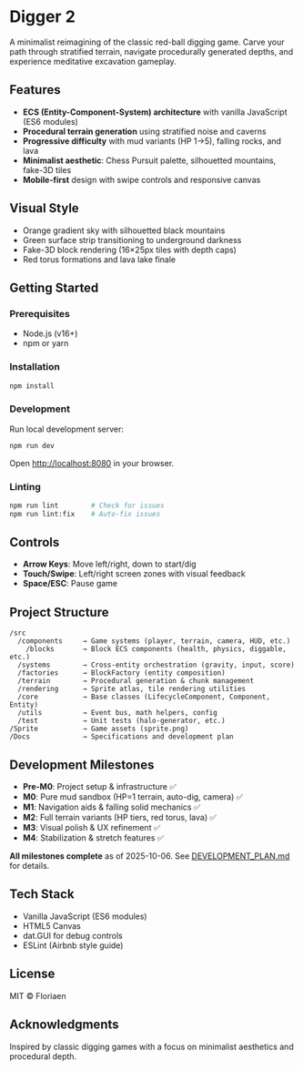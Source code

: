 # Digger 2

A minimalist reimagining of the classic red-ball digging game. Carve your path through stratified terrain, navigate procedurally generated depths, and experience meditative excavation gameplay.

## Features

- **ECS (Entity-Component-System) architecture** with vanilla JavaScript (ES6 modules)
- **Procedural terrain generation** using stratified noise and caverns
- **Progressive difficulty** with mud variants (HP 1→5), falling rocks, and lava
- **Minimalist aesthetic**: Chess Pursuit palette, silhouetted mountains, fake-3D tiles
- **Mobile-first** design with swipe controls and responsive canvas

## Visual Style

- Orange gradient sky with silhouetted black mountains
- Green surface strip transitioning to underground darkness
- Fake-3D block rendering (16×25px tiles with depth caps)
- Red torus formations and lava lake finale

## Getting Started

### Prerequisites

- Node.js (v16+)
- npm or yarn

### Installation

```bash
npm install
```

### Development

Run local development server:

```bash
npm run dev
```

Open [http://localhost:8080](http://localhost:8080) in your browser.

### Linting

```bash
npm run lint        # Check for issues
npm run lint:fix    # Auto-fix issues
```

## Controls

- **Arrow Keys**: Move left/right, down to start/dig
- **Touch/Swipe**: Left/right screen zones with visual feedback
- **Space/ESC**: Pause game

## Project Structure

```
/src
  /components     → Game systems (player, terrain, camera, HUD, etc.)
    /blocks       → Block ECS components (health, physics, diggable, etc.)
  /systems        → Cross-entity orchestration (gravity, input, score)
  /factories      → BlockFactory (entity composition)
  /terrain        → Procedural generation & chunk management
  /rendering      → Sprite atlas, tile rendering utilities
  /core           → Base classes (LifecycleComponent, Component, Entity)
  /utils          → Event bus, math helpers, config
  /test           → Unit tests (halo-generator, etc.)
/Sprite           → Game assets (sprite.png)
/Docs             → Specifications and development plan
```

## Development Milestones

- **Pre-M0**: Project setup & infrastructure ✅
- **M0**: Pure mud sandbox (HP=1 terrain, auto-dig, camera) ✅
- **M1**: Navigation aids & falling solid mechanics ✅
- **M2**: Full terrain variants (HP tiers, red torus, lava) ✅
- **M3**: Visual polish & UX refinement ✅
- **M4**: Stabilization & stretch features ✅

**All milestones complete** as of 2025-10-06. See [DEVELOPMENT_PLAN.md](Docs/archive/DEVELOPMENT_PLAN.md) for details.

## Tech Stack

- Vanilla JavaScript (ES6 modules)
- HTML5 Canvas
- dat.GUI for debug controls
- ESLint (Airbnb style guide)

## License

MIT © Floriaen

## Acknowledgments

Inspired by classic digging games with a focus on minimalist aesthetics and procedural depth.
